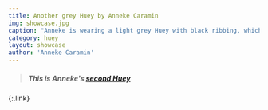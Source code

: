 ```yaml
---
title: Another grey Huey by Anneke Caramin
img: showcase.jpg
caption: "Anneke is wearing a light grey Huey with black ribbing, which isn't very obvious on this black skirt."
category: huey
layout: showcase
author: 'Anneke Caramin'
---
```

> ##### This is Anneke's [second Huey](/showcase/anneke-huey/)
{:.link}
